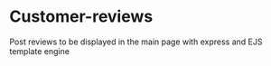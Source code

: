 # Customer-reviews
Post reviews to be displayed in the main page with express and EJS template engine
